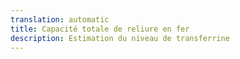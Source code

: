 ```yaml
---
translation: automatic
title: Capacité totale de reliure en fer
description: Estimation du niveau de transferrine
---
```

